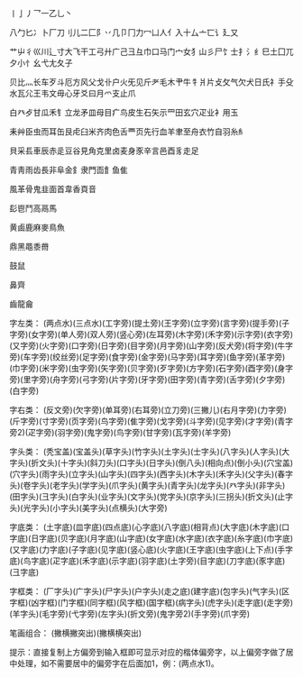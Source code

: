 丨亅丿乛一乙乚丶


八勹匕冫卜厂刀刂儿二匚阝丷几卩冂力冖凵人亻入十厶亠匸讠廴又


艹屮彳巛川辶寸大飞干工弓廾广己彐彑巾口马门宀女犭山彡尸饣士扌氵纟巳土囗兀夕小忄幺弋尢夂子


贝比灬长车歹斗厄方风父戈卝户火旡见斤耂毛木肀牛牜爿片攴攵气欠犬日氏礻手殳水瓦尣王韦文毋心牙爻曰月爫支止爪


白癶歺甘瓜禾钅立龙矛皿母目疒鸟皮生石矢示罒田玄穴疋业衤用玉


耒艸臣虫而耳缶艮虍臼米齐肉色舌覀页先行血羊聿至舟衣竹自羽糸糹


貝采镸車辰赤辵豆谷見角克里卤麦身豕辛言邑酉豸走足


青靑雨齿長非阜金釒隶門靣飠鱼隹


風革骨鬼韭面首韋香頁音


髟鬯鬥高鬲馬


黄鹵鹿麻麥鳥魚


鼎黑黽黍黹


鼓鼠


鼻齊


齒龍龠



字左类：
(两点水)(三点水)(工字旁)(提土旁)(王字旁)(立字旁)(言字旁)(提手旁)(子字旁)(女字旁)(单人旁)(双人旁)(竖心旁)(左耳旁)(木字旁)(禾字旁)(示字旁)(衣字旁)(又字旁)(火字旁)(口字旁)(日字旁)(目字旁)(月字旁)(山字旁)(反犬旁)(将字旁)(牛字旁)(车字旁)(绞丝旁)(足字旁)(食字旁)(金字旁)(马字旁)(耳字旁)(鱼字旁)(革字旁)(巾字旁)(米字旁)(虫字旁)(矢字旁)(贝字旁)(歹字旁)(方字旁)(石字旁)(酉字旁)(身字旁)(里字旁)(舟字旁)(弓字旁)(片字旁)(牙字旁)(田字旁)(青字旁)(舌字旁)(夕字旁)(白字旁)

字右类：
(反文旁)(欠字旁)(单耳旁)(右耳旁)(立刀旁)(三撇儿)(右月字旁)(力字旁)(斤字旁)(寸字旁)(页字旁)(鸟字旁)(隹字旁)(戈字旁)(斗字旁)(见字旁)(才字旁)(青字旁2)(疋字旁)(羽字旁)(鬼字旁)(鸟字旁)(甘字旁)(瓦字旁)(羊字旁)

字头类：
(秃宝盖)(宝盖头)(草字头)(竹字头)(土字头)(士字头)(八字头)(人字头)(大字头)(折文头)(十字头)(斜刀头)(口字头)(日字头)(倒八头)(相向点)(倒小头)(穴宝盖)(穴字头)(雨字头)(立字头)(山字头)(四字头)(西字头)(木字头)(禾字头)(父字头)(春字头)(卷字头)(老字头)(学字头)(爪字头)(黄字头)(青字头)(龙字头)(癶字头)(非字头)(田字头)(彐字头)(白字头)(业字头)(文字头)(党字头)(京字头)(三拐头)(折文头)(止字头)(光字头)(小字头)(美字头)(点横头)(大字旁)

字底类：
(土字底)(皿字底)(四点底)(心字底)(八字底)(相背点)(大字底)(木字底)(口字底)(日字底)(贝字底)(月字底)(山字底)(女字底)(水字底)(衣字底)(糸字底)(巾字底)(又字底)(力字底)(子字底)(见字底)(竖心底)(火字底)(王字底)(虫字底)(上下点)(手字底)(鸟字底)(疋字底)(禾字底)(示字底)(羽字底)(土字旁)(目字底)(刀字底)(豕字底)(彐字底)

字框类：
(厂字头)(广字头)(尸字头)(户字头)(走之底)(建字底)(包字头)(气字头)(区字框)(凶字框)(门字框)(同字框)(风字框)(国字框)(病字头)(虎字头)(走字底)(走字旁)(羊字头)(毛字旁)(弋字旁)(左字头)(折文旁)(鬼字旁2)(手字旁)(爪字旁)

笔画组合：
(撇横撇突出)(撇横横突出)

提示：直接复制上方偏旁到输入框即可显示对应的楷体偏旁字，以上偏旁字做了居中处理，如不需要居中的偏旁字在后面加1，例：(两点水1)。